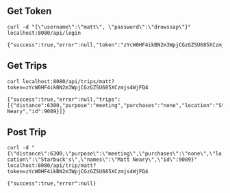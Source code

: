 Get Token
---------
`curl -d "{\"username\":\"matt\", \"password\":\"drowssap\"}" localhost:8080/api/login`

	{"success":true,"error":null,"token":"zYcW0HF4ikBN2m3WpjCGzGZSU685XCzmjs4WjFQ4"}

Get Trips
---------
`curl localhost:8080/api/trips/matt?token=zYcW0HF4ikBN2m3WpjCGzGZSU685XCzmjs4WjFQ4`
	
	{"success":true,"error":null,"trips":[{"distance":6300,"purpose":"meeting","purchases":"none","location":"Starbuck's","names":"Matt Neary","id":9089}]}

Post Trip
---------
`curl -d "{\"distance\":6300,\"purpose\":\"meeting\",\"purchases\":\"none\",\"location\":\"Starbuck's\",\"names\":\"Matt Neary\",\"id\":9089}" localhost:8080/api/trip/matt?token=zYcW0HF4ikBN2m3WpjCGzGZSU685XCzmjs4WjFQ4`

	{"success":true,"error":null}